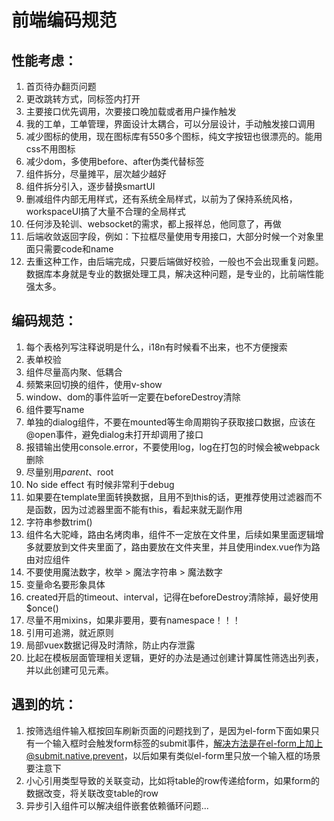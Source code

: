 # 前端编码规范

## 性能考虑：
1. 首页待办翻页问题
2. 更改跳转方式，同标签内打开
3. 主要接口优先调用，次要接口晚加载或者用户操作触发
4. 我的工单，工单管理，界面设计太耦合，可以分层设计，手动触发接口调用 
5. 减少图标的使用，现在图标库有550多个图标，纯文字按钮也很漂亮的。能用css不用图标
6. 减少dom，多使用before、after伪类代替标签
7. 组件拆分，尽量摊平，层次越少越好
8. 组件拆分引入，逐步替换smartUI
9. 删减组件内部无用样式，还有系统全局样式，以前为了保持系统风格，workspaceUI搞了大量不合理的全局样式
10. 任何涉及轮训、websocket的需求，都上报祥总，他同意了，再做
11. 后端收敛返回字段，例如：下拉框尽量使用专用接口，大部分时候一个对象里面只需要code和name
12. 去重这种工作，由后端完成，只要后端做好校验，一般也不会出现重复问题。数据库本身就是专业的数据处理工具，解决这种问题，是专业的，比前端性能强太多。

## 编码规范：
1. 每个表格列写注释说明是什么，i18n有时候看不出来，也不方便搜索
2. 表单校验
3. 组件尽量高内聚、低耦合
4. 频繁来回切换的组件，使用v-show
5. window、dom的事件监听一定要在beforeDestroy清除
6. 组件要写name
7. 单独的dialog组件，不要在mounted等生命周期钩子获取接口数据，应该在@open事件，避免dialog未打开却调用了接口
8. 报错输出使用console.error，不要使用log，log在打包的时候会被webpack删除
9. 尽量别用$parent、$root
10. No side effect 有时候非常利于debug
11. 如果要在template里面转换数据，且用不到this的话，更推荐使用过滤器而不是函数，因为过滤器里面不能有this，看起来就无副作用
12. 字符串参数trim()
13. 组件名大驼峰，路由名烤肉串，组件不一定放在文件里，后续如果里面逻辑增多就要放到文件夹里面了，路由要放在文件夹里，并且使用index.vue作为路由对应组件
14. 不要使用魔法数字，枚举 > 魔法字符串 > 魔法数字
15. 变量命名要形象具体
16. created开启的timeout、interval，记得在beforeDestroy清除掉，最好使用$once()
17. 尽量不用mixins，如果非要用，要有namespace！！！
18. 引用可追溯，就近原则
19. 局部vuex数据记得及时清除，防止内存泄露
20. 比起在模板层面管理相关逻辑，更好的办法是通过创建计算属性筛选出列表，并以此创建可见元素。

## 遇到的坑：
1. 按筛选组件输入框按回车刷新页面的问题找到了，是因为el-form下面如果只有一个输入框时会触发form标签的submit事件，解决方法是在el-form上加上@submit.native.prevent，以后如果有类似el-form里只放一个输入框的场景要注意下
2. 小心引用类型导致的关联变动，比如将table的row传递给form，如果form的数据改变，将关联改变table的row
3. 异步引入组件可以解决组件嵌套依赖循环问题...
